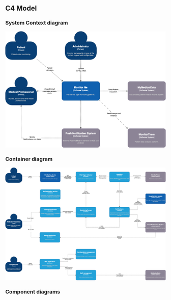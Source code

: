 ## C4 Model
### System Context diagram
![SystemContext.png](images/SystemContext.png)
### Container diagram
![ContainersDiagram.png](images/ContainersDiagram.png)
### Component diagrams
